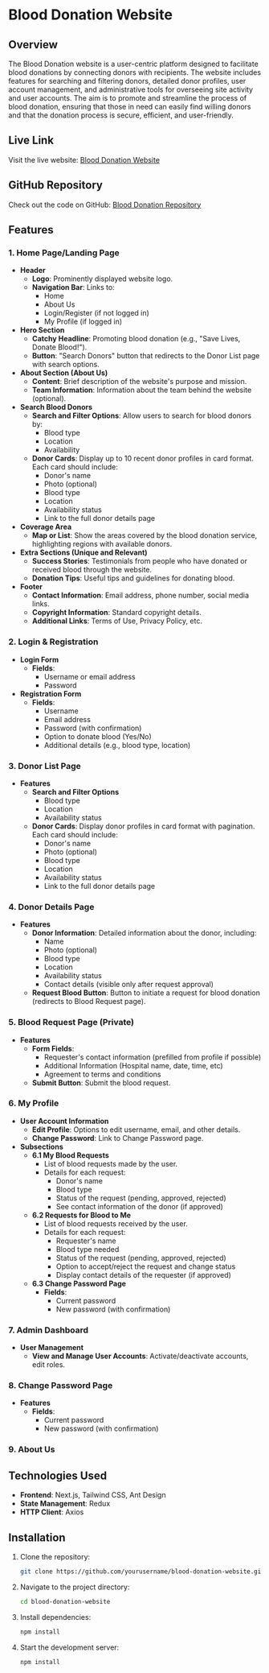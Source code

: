 # Blood Donation Website

## Overview

The Blood Donation website is a user-centric platform designed to facilitate blood donations by connecting donors with recipients. The website includes features for searching and filtering donors, detailed donor profiles, user account management, and administrative tools for overseeing site activity and user accounts. The aim is to promote and streamline the process of blood donation, ensuring that those in need can easily find willing donors and that the donation process is secure, efficient, and user-friendly.

## Live Link

Visit the live website: [Blood Donation Website](https://blood-donation-application-client.vercel.app/)

## GitHub Repository

Check out the code on GitHub: [Blood Donation Repository](https://github.com/JannatunNimeNishat/blood_donation_application_client)

## Features

### 1. Home Page/Landing Page

- **Header**
  - **Logo**: Prominently displayed website logo.
  - **Navigation Bar**: Links to:
    - Home
    - About Us
    - Login/Register (if not logged in)
    - My Profile (if logged in)
- **Hero Section**
  - **Catchy Headline**: Promoting blood donation (e.g., "Save Lives, Donate Blood!").
  - **Button**: "Search Donors" button that redirects to the Donor List page with search options.
- **About Section (About Us)**
  - **Content**: Brief description of the website's purpose and mission.
  - **Team Information**: Information about the team behind the website (optional).
- **Search Blood Donors**
  - **Search and Filter Options**: Allow users to search for blood donors by:
    - Blood type
    - Location
    - Availability
  - **Donor Cards**: Display up to 10 recent donor profiles in card format. Each card should include:
    - Donor's name
    - Photo (optional)
    - Blood type
    - Location
    - Availability status
    - Link to the full donor details page
- **Coverage Area**
  - **Map or List**: Show the areas covered by the blood donation service, highlighting regions with available donors.
- **Extra Sections (Unique and Relevant)**
  - **Success Stories**: Testimonials from people who have donated or received blood through the website.
  - **Donation Tips**: Useful tips and guidelines for donating blood.
- **Footer**
  - **Contact Information**: Email address, phone number, social media links.
  - **Copyright Information**: Standard copyright details.
  - **Additional Links**: Terms of Use, Privacy Policy, etc.

### 2. Login & Registration

- **Login Form**
  - **Fields**:
    - Username or email address
    - Password
- **Registration Form**
  - **Fields**:
    - Username
    - Email address
    - Password (with confirmation)
    - Option to donate blood (Yes/No)
    - Additional details (e.g., blood type, location)

### 3. Donor List Page

- **Features**
  - **Search and Filter Options**
    - Blood type
    - Location
    - Availability status
  - **Donor Cards**: Display donor profiles in card format with pagination. Each card should include:
    - Donor's name
    - Photo (optional)
    - Blood type
    - Location
    - Availability status
    - Link to the full donor details page

### 4. Donor Details Page

- **Features**
  - **Donor Information**: Detailed information about the donor, including:
    - Name
    - Photo (optional)
    - Blood type
    - Location
    - Availability status
    - Contact details (visible only after request approval)
  - **Request Blood Button**: Button to initiate a request for blood donation (redirects to Blood Request page).

### 5. Blood Request Page (Private)

- **Features**
  - **Form Fields**:
    - Requester's contact information (prefilled from profile if possible)
    - Additional Information (Hospital name, date, time, etc)
    - Agreement to terms and conditions
  - **Submit Button**: Submit the blood request.

### 6. My Profile

- **User Account Information**
  - **Edit Profile**: Options to edit username, email, and other details.
  - **Change Password**: Link to Change Password page.
- **Subsections**
  - **6.1 My Blood Requests**
    - List of blood requests made by the user.
    - Details for each request:
      - Donor's name
      - Blood type
      - Status of the request (pending, approved, rejected)
      - See contact information of the donor (if approved)
  - **6.2 Requests for Blood to Me**
    - List of blood requests received by the user.
    - Details for each request:
      - Requester's name
      - Blood type needed
      - Status of the request (pending, approved, rejected)
      - Option to accept/reject the request and change status
      - Display contact details of the requester (if approved)
  - **6.3 Change Password Page**
    - **Fields**:
      - Current password
      - New password (with confirmation)

### 7. Admin Dashboard

- **User Management**
  - **View and Manage User Accounts**: Activate/deactivate accounts, edit roles.

### 8. Change Password Page

- **Features**
  - **Fields**:
    - Current password
    - New password (with confirmation)

### 9. About Us

## Technologies Used

- **Frontend**: Next.js, Tailwind CSS, Ant Design
- **State Management**: Redux
- **HTTP Client**: Axios

## Installation

1. Clone the repository:

   ```bash
   git clone https://github.com/yourusername/blood-donation-website.git
   ```

2. Navigate to the project directory:

   ```bash
   cd blood-donation-website
   ```

3. Install dependencies:
   ```bash
   npm install
   ```
4. Start the development server:
   ```bash
   npm install
   ```
